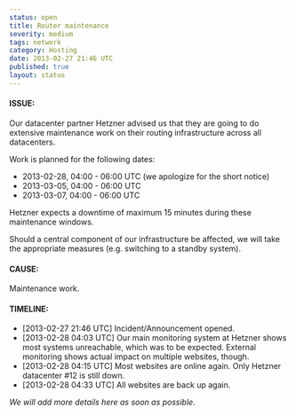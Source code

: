 ```yaml
---
status: open
title: Router maintenance
severity: medium
tags: network
category: Hosting
date: 2013-02-27 21:46 UTC
published: true
layout: status
---
```


#### ISSUE:

Our datacenter partner Hetzner advised us that they are going to do extensive maintenance work on their routing infrastructure across all datacenters.

Work is planned for the following dates:

* 2013-02-28, 04:00 - 06:00 UTC (we apologize for the short notice)
* 2013-03-05, 04:00 - 06:00 UTC
* 2013-03-07, 04:00 - 06:00 UTC

Hetzner expects a downtime of maximum 15 minutes during these maintenance windows.

Should a central component of our infrastructure be affected, we will take the appropriate measures (e.g. switching to a standby system).


#### CAUSE:

Maintenance work.


#### TIMELINE:

* [2013-02-27 21:46 UTC] Incident/Announcement opened. 
* [2013-02-28 04:03 UTC] Our main monitoring system at Hetzner shows most systems unreachable, which was to be expected. External monitoring shows actual impact on multiple websites, though.
* [2013-02-28 04:15 UTC] Most websites are online again. Only Hetzner datacenter #12 is still down.
* [2013-02-28 04:33 UTC] All websites are back up again.

*We will add more details here as soon as possible.*
